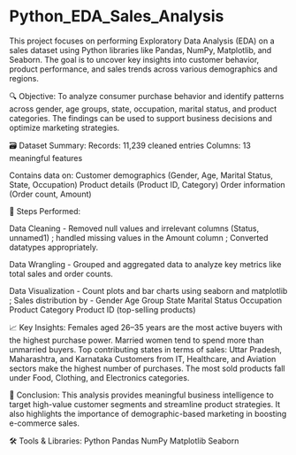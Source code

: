 # Python_EDA_Sales_Analysis
This project focuses on performing Exploratory Data Analysis (EDA) on a sales dataset using Python libraries like Pandas, NumPy, Matplotlib, and Seaborn. The goal is to uncover key insights into customer behavior, product performance, and sales trends across various demographics and regions.

🔍 Objective:
To analyze consumer purchase behavior and identify patterns across gender, age groups, state, occupation, marital status, and product categories. The findings can be used to support business decisions and optimize marketing strategies.

🗃 Dataset Summary:
Records: 11,239 cleaned entries
Columns: 13 meaningful features

Contains data on:
Customer demographics (Gender, Age, Marital Status, State, Occupation)
Product details (Product ID, Category)
Order information (Order count, Amount)

🔧 Steps Performed:

Data Cleaning - Removed null values and irrelevant columns (Status, unnamed1) ; handled missing values in the Amount column ; Converted datatypes appropriately.

Data Wrangling - Grouped and aggregated data to analyze key metrics like total sales and order counts.

Data Visualization - Count plots and bar charts using seaborn and matplotlib ;
Sales distribution by -
Gender
Age Group
State
Marital Status
Occupation
Product Category
Product ID (top-selling products)

📈 Key Insights:
Females aged 26–35 years are the most active buyers with the highest purchase power.
Married women tend to spend more than unmarried buyers.
Top contributing states in terms of sales: Uttar Pradesh, Maharashtra, and Karnataka
Customers from IT, Healthcare, and Aviation sectors make the highest number of purchases.
The most sold products fall under Food, Clothing, and Electronics categories.

📌 Conclusion:
This analysis provides meaningful business intelligence to target high-value customer segments and streamline product strategies. It also highlights the importance of demographic-based marketing in boosting e-commerce sales.

🛠 Tools & Libraries:
Python
Pandas
NumPy
Matplotlib
Seaborn
